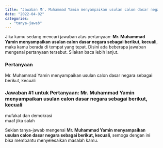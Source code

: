 ```yaml
---
title: "Jawaban Mr. Muhammad Yamin menyampaikan usulan calon dasar negara sebagai berikut, kecuali"
date: "2022-04-02"
categories: 
  - "tanya-jawab"
---
```


Jika kamu sedang mencari jawaban atas pertanyaan: **Mr. Muhammad Yamin menyampaikan usulan calon dasar negara sebagai berikut, kecuali**, maka kamu berada di tempat yang tepat. Disini ada beberapa jawaban mengenai pertanyaan tersebut. Silakan baca lebih lanjut.

### Pertanyaan

Mr. Muhammad Yamin menyampaikan usulan calon dasar negara sebagai berikut, kecuali

### Jawaban #1 untuk Pertanyaan: Mr. Muhammad Yamin menyampaikan usulan calon dasar negara sebagai berikut, kecuali

mufakat dan demokrasi  
maaf jika salah

Sekian tanya-jawab mengenai **Mr. Muhammad Yamin menyampaikan usulan calon dasar negara sebagai berikut, kecuali**, semoga dengan ini bisa membantu menyelesaikan masalah kamu.
